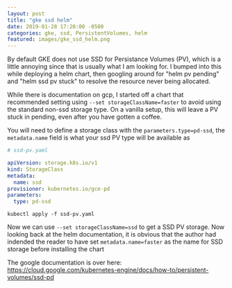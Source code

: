 ```yaml
---
layout: post
title: "gke ssd helm"
date: 2019-01-28 17:20:00 -0500
categories: gke, ssd, PersistentVolumes, helm
featured: images/gke_ssd_helm.png
---
```


By default GKE does not use SSD for Persistance Volumes (PV), which is a little
annoying since that is usually what I am looking for. I bumped into this
while deploying a helm chart, then googling around for "helm pv pending" and
"helm ssd pv stuck" to resolve the resource never being allocated.

While there is documentation on gcp, I started off a chart that recommended setting using
`--set storageClassName=faster` to avoid using the standard non-ssd storage type.
On a vanilla setup, this will leave a PV stuck in pending, even after you have
gotten a coffee.

You will need to define a storage class with the `parameters.type=pd-ssd`, the
`metadata.name` field is what your ssd PV type will be available as

```yaml
# ssd-pv.yaml

apiVersion: storage.k8s.io/v1
kind: StorageClass
metadata:
  name: ssd
provisioner: kubernetes.io/gce-pd
parameters:
  type: pd-ssd
```

`kubectl apply -f ssd-pv.yaml`

Now we can use `--set storageClassName=ssd` to get a SSD PV storage. Now
looking back at the helm documentation, it is obvious that the author had
indended the reader to have set `metadata.name=faster` as the name for SSD storage
before installing the chart

The google documentation is over here: https://cloud.google.com/kubernetes-engine/docs/how-to/persistent-volumes/ssd-pd
